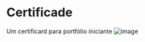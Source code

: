 # Certificade
Um certificard para portfólio iniciante
![image](https://user-images.githubusercontent.com/61029128/169394355-a82b62e4-02a1-449d-ba82-259cd8d590da.png)
